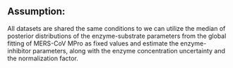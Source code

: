 ## Assumption:

All datasets are shared the same conditions to we can utilize the median of posterior distributions of the enzyme-substrate parameters from the global fitting of MERS-CoV MPro as fixed values and estimate the enzyme-inhibitor parameters, along with the enzyme concentration uncertainty and the normalization factor.


